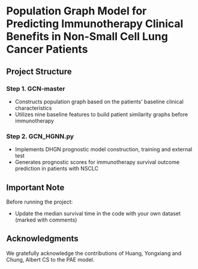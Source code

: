 # Population Graph Model for Predicting Immunotherapy Clinical Benefits in Non-Small Cell Lung Cancer Patients

## Project Structure

### Step 1. GCN-master 
- Constructs population graph based on the patients' baseline clinical characteristics
- Utilizes nine baseline features to build patient similarity graphs before immunotherapy

### Step 2. GCN_HGNN.py
- Implements DHGN prognostic model construction, training and external test
- Generates prognostic scores for immunotherapy survival outcome prediction in patients with NSCLC

## Important Note
Before running the project:
- Update the median survival time in the code with your own dataset (marked with comments)

## Acknowledgments
We gratefully acknowledge the contributions of Huang, Yongxiang and Chung, Albert CS to the PAE model.

